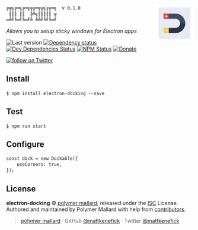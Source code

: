 
<img src="./docs/icon-256.png"
    alt="Electron Docking"
    height="100"
    align="right"
    class="mt-2"
    />

    ╔╦╗╔═╗╔═╗╦╔═╦╔╗╔╔═╗  v 0.1.0
     ║║║ ║║  ╠╩╗║║║║║ ╦
    ═╩╝╚═╝╚═╝╩ ╩╩╝╚╝╚═╝

_Allows you to setup sticky windows for Electron apps_


![Last version](https://img.shields.io/github/tag/mattkenefick/electron-docking.svg?style=flat-square)
[![Dependency status](https://img.shields.io/david/mattkenefick/electron-docking.svg?style=flat-square)](https://david-dm.org/mattkenefick/electron-docking)
[![Dev Dependencies Status](https://img.shields.io/david/dev/mattkenefick/electron-docking.svg?style=flat-square)](https://david-dm.org/mattkenefick/electron-docking#info=devDependencies)
[![NPM Status](https://img.shields.io/npm/dm/electron-docking.svg?style=flat-square)](https://www.npmjs.org/package/electron-docking)
[![Donate](https://img.shields.io/badge/donate-paypal-blue.svg?style=flat-square)](https://paypal.me/polymermallard)

<a href="https://twitter.com/intent/follow?screen_name=mattkenefick">
    <img src="https://img.shields.io/twitter/follow/mattkenefick.svg?style=social&logo=twitter" alt="follow on Twitter"></a>
</a>


## Install

    $ npm install electron-docking --save


## Test

    $ npm run start


## Configure

    const dock = new Dockable({
        useCorners: true,
    });


## License

**electron-docking** © [polymer mallard](https://polymermallard.com), released under the [ISC](https://github.com/mattkenefick/electron-docking/blob/master/LICENSE.md) License.<br>
Authored and maintained by Polymer Mallard with help from [contributors](https://github.com/mattkenefick/electron-docking/contributors).

> [polymer mallard](https://polymermallard.com) · GitHub [@mattkenefick](https://github.com/mattkenefick) · Twitter [@mattkenefick](https://twitter.com/mattkenefick)
